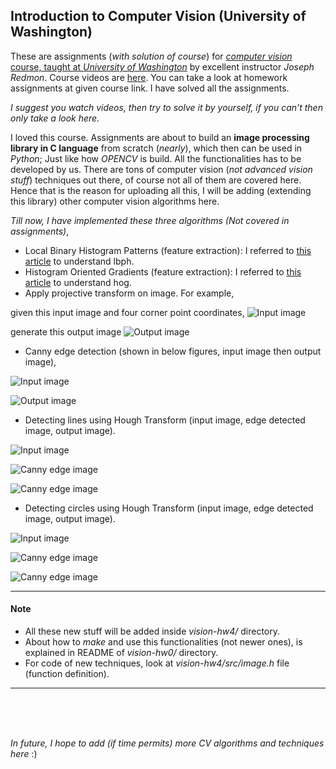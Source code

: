## Introduction to Computer Vision (University of Washington)

These are assignments (*with solution of course*) for [*computer vision* course, taught at *University of Washington*](https://pjreddie.com/courses/computer-vision/) by excellent instructor *Joseph Redmon*. Course videos are [here](https://www.youtube.com/playlist?list=PLjMXczUzEYcHvw5YYSU92WrY8IwhTuq7p). You can take a look at homework assignments at given course link. I have solved all the assignments.

*I suggest you watch videos, then try to solve it by yourself, if you can't then only take a look here.*

I loved this course. Assignments are about to build an **image processing library in C language** from scratch (*nearly*), which then can be used in *Python*; Just like how *OPENCV* is build. All the functionalities has to be developed by us. There are tons of computer vision (*not advanced vision stuff*) techniques out there, of course not all of them are covered here. Hence that is the reason for uploading all this, I will be adding (extending this library) other computer vision algorithms here. 

*Till now, I have implemented these three algorithms (Not covered in assignments)*,
* Local Binary Histogram Patterns (feature extraction): I referred to [this article](https://towardsdatascience.com/face-recognition-how-lbph-works-90ec258c3d6b) to understand lbph.
* Histogram Oriented Gradients (feature extraction): I referred to [this article](https://www.learnopencv.com/histogram-of-oriented-gradients/) to understand hog.
* Apply projective transform on image. For example,

given this input image and four corner point coordinates,
![Input image](vision-hw4/data/new_board.jpg)

generate this output image
![Output image](vision-hw4/proj_resized1.jpg)

* Canny edge detection (shown in below figures, input image then output image),

![Input image](vision-hw4/data/canny.jpg)

![Output image](vision-hw4/canny.jpg)

* Detecting lines using Hough Transform (input image, edge detected image, output image).

![Input image](vision-hw4/data/tower.jpg)

![Canny edge image](vision-hw4/canny_board.jpg)

![Canny edge image](vision-hw4/lines.jpg)

* Detecting circles using Hough Transform (input image, edge detected image, output image).

![Input image](vision-hw4/data/coins.jpg)

![Canny edge image](vision-hw4/canny_coins.jpg)

![Canny edge image](vision-hw4/circles.jpg)


---
#### Note
* All these new stuff will be added inside *vision-hw4/* directory.
* About how to *make* and use this functionalities (not newer ones), is explained in README of *vision-hw0/* directory.
* For code of new techniques, look at *vision-hw4/src/image.h* file (function definition).
---

<br/>
<br/>
<br/>

*In future, I hope to add (if time permits) more CV algorithms and techniques here* :)
